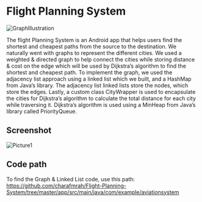 # Flight Planning System
![GraphIllustration](https://user-images.githubusercontent.com/20629020/118331702-9becf000-b511-11eb-8e9b-23eb184ed6bc.jpg)

The flight Planning System is an Android app that helps users find the shortest and cheapest paths from the source to the destination. We naturally went with graphs to represent the different cities. We used a weighted & directed graph to help connect the cities while storing distance & cost on the edge which will be used by Dijkstra’s algorithm to find the shortest and cheapest path. To implement the graph, we used the adjacency list approach using a linked list which we built, and a HashMap from Java’s library. The adjacency list linked lists store the nodes, which store the edges. Lastly, a custom class CityWrapper is used to encapsulate the cities for Dijkstra’s algorithm to calculate the total distance for each city while traversing it. Dijkstra’s algorithm is used using a MinHeap from Java’s library called PriorityQueue.
## Screenshot
![Picture1](https://user-images.githubusercontent.com/20629020/119610665-43b3c900-be02-11eb-89ae-2db77de00f83.png)

## Code path
To find the Graph & Linked List code, use this path: https://github.com/charafmrah/Flight-Planning-System/tree/master/app/src/main/java/com/example/aviationsystem
